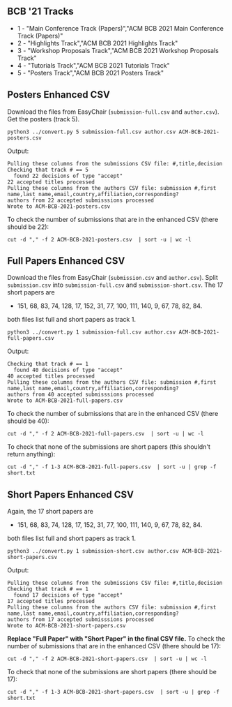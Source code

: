 ## BCB '21 Tracks

- 1 - "Main Conference Track (Papers)","ACM BCB 2021 Main Conference Track (Papers)"
- 2 - "Highlights Track","ACM BCB 2021 Highlights Track"
- 3 - "Workshop Proposals Track","ACM BCB 2021 Workshop Proposals Track"
- 4 - "Tutorials Track","ACM BCB 2021 Tutorials Track"
- 5 - "Posters Track","ACM BCB 2021 Posters Track"

## Posters Enhanced CSV

Download the files from EasyChair (`submission-full.csv` and `author.csv`).  Get the posters (track 5).

```
python3 ../convert.py 5 submission-full.csv author.csv ACM-BCB-2021-posters.csv
```

Output:

```
Pulling these columns from the submissions CSV file: #,title,decision
Checking that track # == 5
  found 22 decisions of type "accept"
22 accepted titles processed
Pulling these columns from the authors CSV file: submission #,first name,last name,email,country,affiliation,corresponding?
authors from 22 accepted submisssions processed
Wrote to ACM-BCB-2021-posters.csv
```

To check the number of submissions that are in the enhanced CSV (there should be 22):

```
cut -d "," -f 2 ACM-BCB-2021-posters.csv  | sort -u | wc -l
```

## Full Papers Enhanced CSV

Download the files from EasyChair (`submission.csv` and `author.csv`).  Split `submission.csv` into `submission-full.csv` and `submission-short.csv`. The 17 short papers are

- 151, 68, 83, 74, 128, 17, 152, 31, 77, 100, 111, 140, 9, 67, 78, 82, 84.

both files list full and short papers as track 1.

```
python3 ../convert.py 1 submission-full.csv author.csv ACM-BCB-2021-full-papers.csv
```

Output:

```
Checking that track # == 1
  found 40 decisions of type "accept"
40 accepted titles processed
Pulling these columns from the authors CSV file: submission #,first name,last name,email,country,affiliation,corresponding?
authors from 40 accepted submisssions processed
Wrote to ACM-BCB-2021-full-papers.csv
```

To check the number of submissions that are in the enhanced CSV (there should be 40):

```
cut -d "," -f 2 ACM-BCB-2021-full-papers.csv  | sort -u | wc -l
```

To check that none of the submissions are short papers (this shouldn't return anything):

```
cut -d "," -f 1-3 ACM-BCB-2021-full-papers.csv  | sort -u | grep -f short.txt
```


## Short Papers Enhanced CSV

Again, the 17 short papers are

- 151, 68, 83, 74, 128, 17, 152, 31, 77, 100, 111, 140, 9, 67, 78, 82, 84.

both files list full and short papers as track 1.

```
python3 ../convert.py 1 submission-short.csv author.csv ACM-BCB-2021-short-papers.csv
```

Output:

```
Pulling these columns from the submissions CSV file: #,title,decision
Checking that track # == 1
  found 17 decisions of type "accept"
17 accepted titles processed
Pulling these columns from the authors CSV file: submission #,first name,last name,email,country,affiliation,corresponding?
authors from 17 accepted submisssions processed
Wrote to ACM-BCB-2021-short-papers.csv
```

**Replace "Full Paper" with "Short Paper" in the final CSV file.** To check the number of submissions that are in the enhanced CSV (there should be 17):

```
cut -d "," -f 2 ACM-BCB-2021-short-papers.csv  | sort -u | wc -l
```

To check that none of the submissions are short papers (there should be 17):

```
cut -d "," -f 1-3 ACM-BCB-2021-short-papers.csv  | sort -u | grep -f short.txt
```
